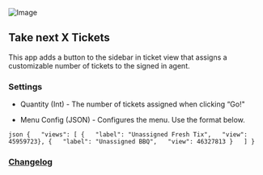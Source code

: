 ![Image](<http://cl.ly/image/2C323u2R1o24/Image%202015-03-20%20at%202.53.19%20PM.png>)

Take next X Tickets
-------------------

This app adds a button to the sidebar in ticket view that assigns a customizable
number of tickets to the signed in agent.



### Settings

-   Quantity (Int) - The number of tickets assigned when clicking “Go!"

-   Menu Config (JSON) - Configures the menu.  Use the format below.

```json {   "views": [ {   "label": "Unassigned Fresh Tix",   "view": 45959723}, {   "label": "Unassigned BBQ",   "view": 46327813 }   ] }```

### [Changelog](https://github.com/Skeyelab/Take-5-Tickets/blob/master/CHANGELOG.md)
